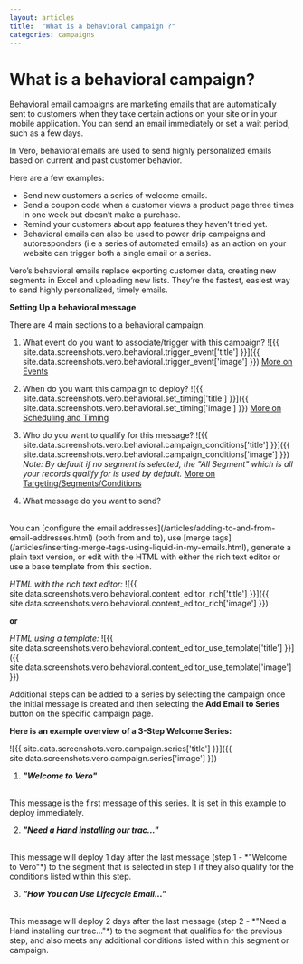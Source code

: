 ```yaml
---
layout: articles
title:  "What is a behavioral campaign ?"
categories: campaigns
---
```


# What is a behavioral campaign?

Behavioral email campaigns are marketing emails that are automatically sent to customers when they take certain actions on your site or in your mobile application. You can send an email immediately or set a wait period, such as a few days.

In Vero, behavioral emails are used to send highly personalized emails based on current and past customer behavior.

Here are a few examples:

- Send new customers a series of welcome emails.
- Send a coupon code when a customer views a product page three times in one week but doesn’t make a purchase.
- Remind your customers about app features they haven’t tried yet.
- Behavioral emails can also be used to power drip campaigns and autoresponders (i.e a series of automated emails) as an action on your website can trigger both a single email or a series.

Vero’s behavioral emails replace exporting customer data, creating new segments in Excel and uploading new lists. They’re the fastest, easiest way to send highly personalized, timely emails.


**Setting Up a behavioral message**

There are 4 main sections to a behavioral campaign.


1. What event do you want to associate/trigger with this campaign?
![{{ site.data.screenshots.vero.behavioral.trigger_event['title'] }}]({{ site.data.screenshots.vero.behavioral.trigger_event['image'] }}) 
[More on Events](/articles/what-are-events.html)

2. When do you want this campaign to deploy?
![{{ site.data.screenshots.vero.behavioral.set_timing['title'] }}]({{ site.data.screenshots.vero.behavioral.set_timing['image'] }}) 
[More on Scheduling and Timing](/articles/scheduling-timing.html)

3. Who do you want to qualify for this message?
![{{ site.data.screenshots.vero.behavioral.campaign_conditions['title'] }}]({{ site.data.screenshots.vero.behavioral.campaign_conditions['image'] }}) 
*Note: By default if no segment is selected, the "All Segment" which is all your records qualify for is used by default.*
[More on Targeting/Segments/Conditions](/articles/create-a-segment.html)

4. What message do you want to send?
<br /> 
You can [configure the email addresses](/articles/adding-to-and-from-email-addresses.html) (both from and to), use [merge tags](/articles/inserting-merge-tags-using-liquid-in-my-emails.html), generate a plain text version, or edit with the HTML with either the rich text editor or use a base template from this section.

*HTML with the rich text editor:*
![{{ site.data.screenshots.vero.behavioral.content_editor_rich['title'] }}]({{ site.data.screenshots.vero.behavioral.content_editor_rich['image'] }}) 

**or**

*HTML using a template:*
![{{ site.data.screenshots.vero.behavioral.content_editor_use_template['title'] }}]({{ site.data.screenshots.vero.behavioral.content_editor_use_template['image'] }}) 


Additional steps can be added to a series by selecting the campaign once the initial message is created and then selecting the **Add Email to Series** button on the specific campaign page.


**Here is an example overview of a 3-Step Welcome Series:**

![{{ site.data.screenshots.vero.campaign.series['title'] }}]({{ site.data.screenshots.vero.campaign.series['image'] }})

1. ***"Welcome to Vero"***
<br /> 
This message is the first message of this series.  It is set in this example to deploy immediately.  

2. ***"Need a Hand installing our trac..."***
<br /> 
This message will deploy 1 day after the last message (step 1 - *"Welcome to Vero"*) to the segment that is selected in step 1 if they also qualify for the conditions listed within this step.

3. ***"How You can Use Lifecycle Email..."***
<br /> 
This message will deploy 2 days after the last message (step 2 - *"Need a Hand installing our trac..."*) to the segment that qualifies for the previous step, and also meets any additional conditions listed within this segment or campaign.
